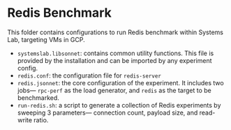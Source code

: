 # Redis Benchmark

This folder contains configurations to run Redis benchmark within Systems Lab,
targeting VMs in GCP.

- `systemslab.libsonnet`: contains common utility functions. This file is
    provided by the installation and can be imported by any experiment config.
- `redis.conf`: the configuration file for `redis-server`
- `redis.jsonnet`: the core configuration of the experiment. It includes two
    jobs— `rpc-perf` as the load generator, and `redis` as the target to be
    benchmarked.
- `run-redis.sh`: a script to generate a collection of Redis experiments by
    sweeping 3 parameters— connection count, payload size, and read-write ratio.

